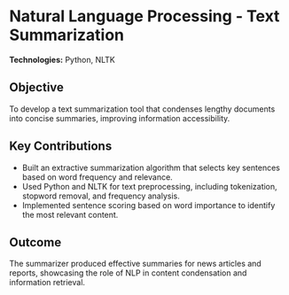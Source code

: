 # Natural Language Processing - Text Summarization

**Technologies:** Python, NLTK  

## Objective
To develop a text summarization tool that condenses lengthy documents into concise summaries, improving information accessibility.

## Key Contributions
- Built an extractive summarization algorithm that selects key sentences based on word frequency and relevance.
- Used Python and NLTK for text preprocessing, including tokenization, stopword removal, and frequency analysis.
- Implemented sentence scoring based on word importance to identify the most relevant content.

## Outcome
The summarizer produced effective summaries for news articles and reports, showcasing the role of NLP in content condensation and information retrieval.

